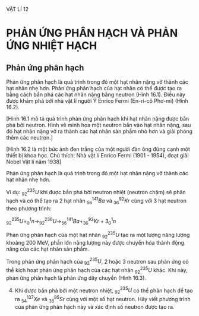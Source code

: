 VẬT LÍ 12

# PHẢN ỨNG PHÂN HẠCH VÀ PHẢN ỨNG NHIỆT HẠCH

## Phản ứng phân hạch

Phản ứng phân hạch là quá trình trong đó một hạt nhân nặng vỡ thành các hạt nhân nhẹ hơn. Phản ứng phân hạch của hạt nhân có thể được tạo ra bằng cách bắn phá các hạt nhân nặng bằng neutron (Hình 16.1). Điều này được khám phá bởi nhà vật lí người Ý Enrico Fermi (En-ri-cô Phơ-mi) (Hình 16.2).

[Hình 16.1 mô tả quá trình phản ứng phân hạch khi hạt nhân nặng được bắn phá bởi neutron. Hình vẽ minh họa một neutron bắn vào hạt nhân nặng, sau đó hạt nhân nặng vỡ ra thành các hạt nhân sản phẩm nhỏ hơn và giải phóng thêm các neutron.]

[Hình 16.2 là một bức ảnh đen trắng của một người đàn ông đứng cạnh một thiết bị khoa học. Chú thích: Nhà vật lí Enrico Fermi (1901 - 1954), đoạt giải Nobel Vật lí năm 1938]

Phản ứng phân hạch là quá trình trong đó một hạt nhân nặng vỡ thành các hạt nhân nhẹ hơn.

Ví dụ: $_{92}^{235}U$ khi được bắn phá bởi neutron nhiệt (neutron chậm) sẽ phân hạch và có thể tạo ra 2 hạt nhân $_{56}^{141}Ba$ và $_{36}^{92}Kr$ cùng với 3 hạt neutron theo phương trình:

$_{92}^{235}U + _{0}^{1}n \rightarrow _{92}^{236}U \rightarrow _{56}^{141}Ba + _{36}^{92}Kr + 3_{0}^{1}n$

Phản ứng phân hạch của một hạt nhân $_{92}^{235}U$ tạo ra một lượng năng lượng khoảng 200 MeV, phần lớn năng lượng này được chuyển hóa thành động năng của các hạt nhân sản phẩm.

Trong phản ứng phân hạch của $_{92}^{235}U$, 2 hoặc 3 neutron sau phân ứng có thể kích hoạt phản ứng phân hạch của các hạt nhân $_{92}^{235}U$ khác. Khi này, phản ứng phân hạch là phản ứng dây chuyền (Hình 16.3).

4. Khi được bắn phá bởi một neutron nhiệt, $_{92}^{235}U$ có thể phân hạch để tạo ra $_{54}^{137}Xe$ và $_{38}^{95}Sr$ cùng với một số hạt neutron. Hãy viết phương trình của phản ứng phân hạch này và xác định số neutron được tạo ra.